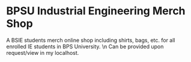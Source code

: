 # BPSU Industrial Engineering Merch Shop
  A BSIE students merch online shop including shirts, bags, etc. for all enrolled IE students in BPS University. \n
  Can be provided upon request/view in my localhost.
